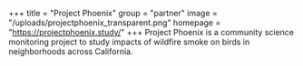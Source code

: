 +++
title = "Project Phoenix"
group = "partner"
image = "/uploads/projectphoenix_transparent.png"
homepage = "https://projectphoenix.study/"
+++
Project Phoenix is a community science monitoring project to study impacts of wildfire smoke on birds in neighborhoods across California.